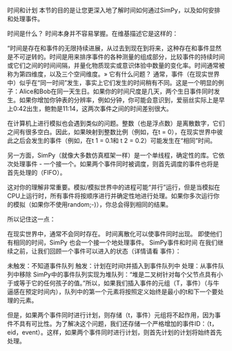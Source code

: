 时间和计划
本节的目的是让您更深入地了解时间如何通过SimPy，以及如何安排和处理事件。

时间是什么？
时间本身并不容易掌握。在维基描述它是这样的：

“时间是存在和事件的无限持续进展，从过去到现在到将来，这种存在和事件显然是不可逆转的。时间是用来排序事件的各种测量的组成部分，比较事件的持续时间或它们之间的时间间隔，并量化物质现实或意识体验中数量的变化率。时间通常被称为第四维度，以及三个空间维度。»
它有什么问题？
通常，事件（在现实世界中）似乎在“同一时间”发生，事实上它们发生的时间稍有不同。这是一个明显的例子：Alice和Bob在同一天生日。如果你的时间尺度是几天，两个生日事件同时发生。如果你增加你钟表的分辨率，例如分钟，你可能会意识到，爱丽丝实际上是早上0:42出生，鲍勃是11:14，这两次事件之间的时间差别很大。

在计算机上进行模拟也会遇到类似的问题。整数（也是浮点数）是离散数字，它们之间有很多空白。因此，如果映射到整数比例（例如，在t = 0），在现实世界中彼此之后会发生的事件（例如，在t 1 = 0.1和 t 2 = 0.2）可能发生在“相同”时间。

另一方面，SimPy（就像大多数仿真框架一样）是一个单线程，确定性的库。它依次处理事件 - 一个接一个。如果两个事件同时被调度，则首先调度的事件也将是首先处理的（FIFO）。

这对你的理解非常重要。模拟/模拟世界中的进程可能“并行”运行，但是当模拟在CPU上运行时，所有事件将按顺序进行并确定性地进行处理。如果你多次运行你的模拟（如果你不使用random;-)），你总会得到相同的结果。

所以记住这一点：

在现实世界中，通常不会同时存在。
时间离散化可以使事件同时出现。
即使他们有相同的时间，SimPy 也会一个接一个地处理事件。
SimPy事件和时间
在我们继续之前，让我们回顾一个事件可以进入的状态（详情请看 事件）：

未触发：不知道事件队列
触发：计划在时间t并插入到事件队列中
处理：从事件队列中移除
SimPy中的事件队列实现为堆队列：“堆是二叉树针对每个父节点具有小于或等于它的任何孩子的值。”所以，如果我们插入事件的元组（T，事件）（与牛逼感在预定时间内），队列中的第一个元素将按照定义始终是最小的t和下一个要处理的元素。

但是，如果两个事件同时进行计划，则存储（t，事件）元组将不起作用，因为事件不具有可比性。为了解决这个问题，我们还存储一个严格增加的事件ID：（t，eid，event）。这样，如果两个事件同时进行计划，则首先计划的计划将始终首先处理。